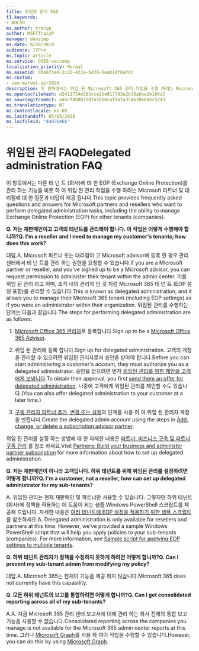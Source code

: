 ```yaml
---
title: 위임된 관리 FAQ
f1.keywords:
- NOCSH
ms.author: tracyp
author: MSFTTracyP
manager: dansimp
ms.date: 8/28/2019
audience: ITPro
ms.topic: article
ms.service: O365-seccomp
localization_priority: Normal
ms.assetid: d6a87ce8-2c22-433a-b430-5eab14f6afdc
ms.custom:
- seo-marvel-apr2020
description: 이 항목에서는 위임 된 Microsoft 365 관리 작업을 수행 하려는 Microsoft 파트너 및 대리점에 대 한 Faq 및 답변을 제공 합니다.
ms.openlocfilehash: d2411734e583cce2be817793e2b39abba2b186a5
ms.sourcegitcommit: a45cf8b887587a1810caf9afa354638e68ec5243
ms.translationtype: MT
ms.contentlocale: ko-KR
ms.lasthandoff: 05/05/2020
ms.locfileid: "44036466"
---
```

# <a name="delegated-administration-faq"></a><span data-ttu-id="72713-103">위임된 관리 FAQ</span><span class="sxs-lookup"><span data-stu-id="72713-103">Delegated administration FAQ</span></span>

<span data-ttu-id="72713-104">이 항목에서는 다른 테 넌 트 (회사)에 대 한 EOP (Exchange Online Protection)를 관리 하는 기능을 비롯 하 여 위임 된 관리 작업을 수행 하려는 Microsoft 파트너 및 대리점에 대 한 질문과 대답이 제공 됩니다.</span><span class="sxs-lookup"><span data-stu-id="72713-104">This topic provides frequently asked questions and answers for Microsoft partners and resellers who want to perform delegated administration tasks, including the ability to manage Exchange Online Protection (EOP) for other tenants (companies).</span></span>

<span data-ttu-id="72713-105">**Q. 저는 재판매인이고 고객의 테넌트를 관리해야 합니다. 이 작업은 어떻게 수행해야 합니까?**</span><span class="sxs-lookup"><span data-stu-id="72713-105">**Q. I'm a reseller and I need to manage my customer's tenants; how does this work?**</span></span>

<span data-ttu-id="72713-106">대답.</span><span class="sxs-lookup"><span data-stu-id="72713-106">A.</span></span> <span data-ttu-id="72713-107">Microsoft 파트너 또는 대리점이 고 Microsoft advisor에 등록 한 경우 관리 센터에서 테 넌 트를 관리 하는 권한을 요청할 수 있습니다.</span><span class="sxs-lookup"><span data-stu-id="72713-107">If you are a Microsoft partner or reseller, and you've signed up to be a Microsoft advisor, you can request permission to administer their tenant within the admin center.</span></span> <span data-ttu-id="72713-108">이를 위임 된 관리 라고 하며, 조직 내의 관리자 인 것 처럼 Microsoft 365 테 넌 트 (EOP 설정 포함)를 관리할 수 있습니다.</span><span class="sxs-lookup"><span data-stu-id="72713-108">This is known as delegated administration, and it allows you to manage their Microsoft 365 tenant (including EOP settings) as if you were an administrator within their organization.</span></span> <span data-ttu-id="72713-109">위임된 관리를 수행하는 단계는 다음과 같습니다.</span><span class="sxs-lookup"><span data-stu-id="72713-109">The steps for performing delegated administration are as follows:</span></span>

1. <span data-ttu-id="72713-110">[Microsoft Office 365 관리자](https://aka.ms/cloudbenefits)로 등록합니다.</span><span class="sxs-lookup"><span data-stu-id="72713-110">Sign up to be a [Microsoft Office 365 Advisor](https://aka.ms/cloudbenefits).</span></span>

2. <span data-ttu-id="72713-111">위임 된 관리에 등록 합니다.</span><span class="sxs-lookup"><span data-stu-id="72713-111">Sign up for delegated administration.</span></span> <span data-ttu-id="72713-112">고객의 계정을 관리할 수 있으려면 위임된 관리자로서 승인을 받아야 합니다.</span><span class="sxs-lookup"><span data-stu-id="72713-112">Before you can start administering a customer's account, they must authorize you as a delegated administrator.</span></span> <span data-ttu-id="72713-113">승인을 받으려면 먼저 [위임된 관리를 위한 제안을 고객에게 보냅니다](https://support.office.com/article/26530dc0-ebba-415b-86b1-b55bc06b073e).</span><span class="sxs-lookup"><span data-stu-id="72713-113">To obtain their approval, you first [send them an offer for delegated administration](https://support.office.com/article/26530dc0-ebba-415b-86b1-b55bc06b073e).</span></span> <span data-ttu-id="72713-114">나중에 고객에게 위임된 관리를 제안할 수도 있습니다.</span><span class="sxs-lookup"><span data-stu-id="72713-114">(You can also offer delegated administration to your customer at a later time.)</span></span>

3. <span data-ttu-id="72713-115">[구독 관리자 파트너 추가, 변경 또는 삭제](https://docs.microsoft.com/office365/admin/misc/add-partner)의 단계를 사용 하 여 위임 된 관리자 계정을 만듭니다.</span><span class="sxs-lookup"><span data-stu-id="72713-115">Create the delegated admin account using the steps in [Add, change, or delete a subscription advisor partner](https://docs.microsoft.com/office365/admin/misc/add-partner).</span></span>

<span data-ttu-id="72713-116">위임 된 관리를 설정 하는 방법에 대 한 자세한 내용은 [파트너: 비즈니스 구축 및 파트너 구독 관리](https://support.office.com/article/30dd1681-47e0-4cbc-abfe-a222cd111319) 를 참조 하세요.</span><span class="sxs-lookup"><span data-stu-id="72713-116">Visit [Partners: Build your business and administer partner subscription](https://support.office.com/article/30dd1681-47e0-4cbc-abfe-a222cd111319) for more information about how to set up delegated administration.</span></span>

<span data-ttu-id="72713-117">**Q. 저는 재판매인이 아니라 고객입니다. 하위 테넌트를 위해 위임된 관리를 설정하려면 어떻게 합니까?**</span><span class="sxs-lookup"><span data-stu-id="72713-117">**Q. I'm a customer, not a reseller, how can set up delegated administrator for my sub-tenants?**</span></span>

<span data-ttu-id="72713-p103">A. 위임된 관리는 현재 재판매인 및 파트너만 사용할 수 있습니다. 그렇지만 하위 테넌트(회사)에 정책을 적용하는 데 도움이 되는 샘플 Windows PowerShell 스크립트를 제공해 드립니다. 자세한 내용은 [여러 테넌트에 EOP 설정을 적용하기 위한 샘플 스크립트](sample-script-for-applying-eop-settings-to-multiple-tenants.md)를 참조하세요.</span><span class="sxs-lookup"><span data-stu-id="72713-p103">A. Delegated administration is only available for resellers and partners at this time. However, we've provided a sample Windows PowerShell script that will help you apply policies to your sub-tenants (companies). For more information, see [Sample script for applying EOP settings to multiple tenants](sample-script-for-applying-eop-settings-to-multiple-tenants.md).</span></span>

<span data-ttu-id="72713-122">**Q. 하위 테넌트 관리자가 정책을 수정하지 못하게 하려면 어떻게 합니까?**</span><span class="sxs-lookup"><span data-stu-id="72713-122">**Q. Can I prevent my sub-tenant admin from modifying my policy?**</span></span>

<span data-ttu-id="72713-123">대답.</span><span class="sxs-lookup"><span data-stu-id="72713-123">A.</span></span> <span data-ttu-id="72713-124">Microsoft 365는 현재이 기능을 제공 하지 않습니다.</span><span class="sxs-lookup"><span data-stu-id="72713-124">Microsoft 365 does not currently have this capability.</span></span>

<span data-ttu-id="72713-125">**Q. 모든 하위 테넌트의 보고를 통합하려면 어떻게 합니까?**</span><span class="sxs-lookup"><span data-stu-id="72713-125">**Q. Can I get consolidated reporting across all of my sub-tenants?**</span></span>

<span data-ttu-id="72713-126">A.</span><span class="sxs-lookup"><span data-stu-id="72713-126">A.</span></span> <span data-ttu-id="72713-127">지금 Microsoft 365 관리 센터 보고서에 대해 관리 하는 회사 전체의 통합 보고 기능을 사용할 수 없습니다.</span><span class="sxs-lookup"><span data-stu-id="72713-127">Consolidated reporting across the companies you manage is not available for the Microsoft 365 admin center reports at this time.</span></span> <span data-ttu-id="72713-128">그러나 [Microsoft Graph](https://docs.microsoft.com/graph/overview)를 사용 하 여이 작업을 수행할 수 있습니다.</span><span class="sxs-lookup"><span data-stu-id="72713-128">However, you can do this by using [Microsoft Graph](https://docs.microsoft.com/graph/overview).</span></span>
